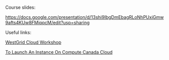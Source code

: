 Course slides:

https://docs.google.com/presentation/d/13shi9IbgDmEbagRLoNhPUxiGmw9afts4KUw8FMiqpcM/edit?usp=sharing

Useful links:

[WestGrid Cloud Workshop](https://wgschool.netlify.app/cloud/)

[To Launch An Instance On Compute Canada Cloud](https://www.westgrid.ca/events/intro_compute_canada_cloud)
  
  
  
